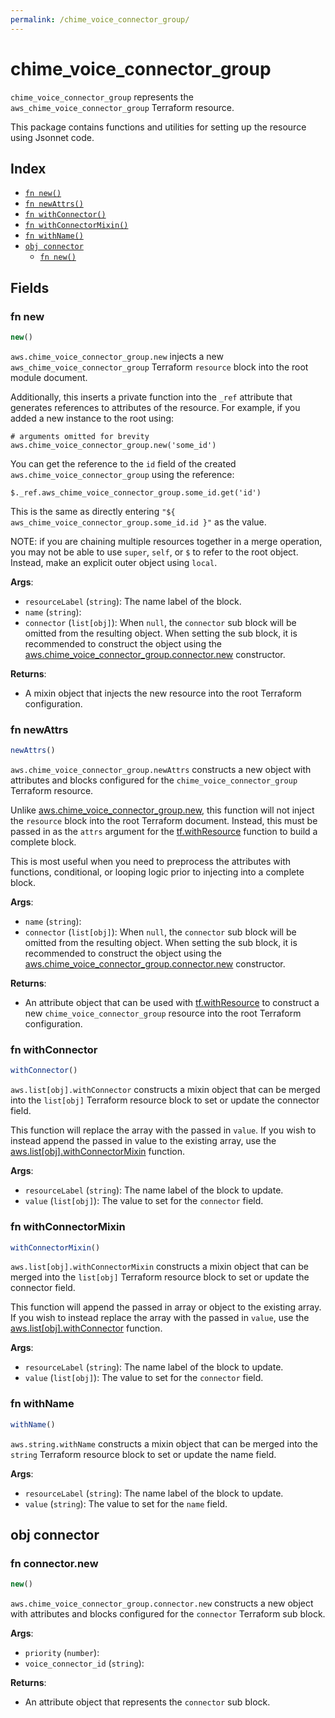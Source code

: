 ```yaml
---
permalink: /chime_voice_connector_group/
---
```


# chime_voice_connector_group

`chime_voice_connector_group` represents the `aws_chime_voice_connector_group` Terraform resource.



This package contains functions and utilities for setting up the resource using Jsonnet code.


## Index

* [`fn new()`](#fn-new)
* [`fn newAttrs()`](#fn-newattrs)
* [`fn withConnector()`](#fn-withconnector)
* [`fn withConnectorMixin()`](#fn-withconnectormixin)
* [`fn withName()`](#fn-withname)
* [`obj connector`](#obj-connector)
  * [`fn new()`](#fn-connectornew)

## Fields

### fn new

```ts
new()
```


`aws.chime_voice_connector_group.new` injects a new `aws_chime_voice_connector_group` Terraform `resource`
block into the root module document.

Additionally, this inserts a private function into the `_ref` attribute that generates references to attributes of the
resource. For example, if you added a new instance to the root using:

    # arguments omitted for brevity
    aws.chime_voice_connector_group.new('some_id')

You can get the reference to the `id` field of the created `aws.chime_voice_connector_group` using the reference:

    $._ref.aws_chime_voice_connector_group.some_id.get('id')

This is the same as directly entering `"${ aws_chime_voice_connector_group.some_id.id }"` as the value.

NOTE: if you are chaining multiple resources together in a merge operation, you may not be able to use `super`, `self`,
or `$` to refer to the root object. Instead, make an explicit outer object using `local`.

**Args**:
  - `resourceLabel` (`string`): The name label of the block.
  - `name` (`string`): 
  - `connector` (`list[obj]`):  When `null`, the `connector` sub block will be omitted from the resulting object. When setting the sub block, it is recommended to construct the object using the [aws.chime_voice_connector_group.connector.new](#fn-chimevoiceconnectorgroupconnectornew) constructor.

**Returns**:
- A mixin object that injects the new resource into the root Terraform configuration.


### fn newAttrs

```ts
newAttrs()
```


`aws.chime_voice_connector_group.newAttrs` constructs a new object with attributes and blocks configured for the `chime_voice_connector_group`
Terraform resource.

Unlike [aws.chime_voice_connector_group.new](#fn-chimevoiceconnectorgroupnew), this function will not inject the `resource`
block into the root Terraform document. Instead, this must be passed in as the `attrs` argument for the
[tf.withResource](https://github.com/tf-libsonnet/core/tree/main/docs#fn-withresource) function to build a complete block.

This is most useful when you need to preprocess the attributes with functions, conditional, or looping logic prior to
injecting into a complete block.

**Args**:
  - `name` (`string`): 
  - `connector` (`list[obj]`):  When `null`, the `connector` sub block will be omitted from the resulting object. When setting the sub block, it is recommended to construct the object using the [aws.chime_voice_connector_group.connector.new](#fn-chimevoiceconnectorgroupconnectornew) constructor.

**Returns**:
  - An attribute object that can be used with [tf.withResource](https://github.com/tf-libsonnet/core/tree/main/docs#fn-withresource) to construct a new `chime_voice_connector_group` resource into the root Terraform configuration.


### fn withConnector

```ts
withConnector()
```

`aws.list[obj].withConnector` constructs a mixin object that can be merged into the `list[obj]`
Terraform resource block to set or update the connector field.

This function will replace the array with the passed in `value`. If you wish to instead append the
passed in value to the existing array, use the [aws.list[obj].withConnectorMixin](TODO) function.


**Args**:
  - `resourceLabel` (`string`): The name label of the block to update.
  - `value` (`list[obj]`): The value to set for the `connector` field.


### fn withConnectorMixin

```ts
withConnectorMixin()
```

`aws.list[obj].withConnectorMixin` constructs a mixin object that can be merged into the `list[obj]`
Terraform resource block to set or update the connector field.

This function will append the passed in array or object to the existing array. If you wish
to instead replace the array with the passed in `value`, use the [aws.list[obj].withConnector](TODO)
function.


**Args**:
  - `resourceLabel` (`string`): The name label of the block to update.
  - `value` (`list[obj]`): The value to set for the `connector` field.


### fn withName

```ts
withName()
```

`aws.string.withName` constructs a mixin object that can be merged into the `string`
Terraform resource block to set or update the name field.



**Args**:
  - `resourceLabel` (`string`): The name label of the block to update.
  - `value` (`string`): The value to set for the `name` field.


## obj connector



### fn connector.new

```ts
new()
```


`aws.chime_voice_connector_group.connector.new` constructs a new object with attributes and blocks configured for the `connector`
Terraform sub block.



**Args**:
  - `priority` (`number`): 
  - `voice_connector_id` (`string`): 

**Returns**:
  - An attribute object that represents the `connector` sub block.
